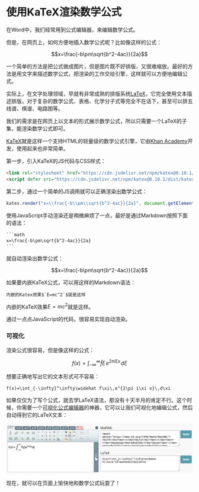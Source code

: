 # 使用KaTeX渲染数学公式

在Word中，我们经常用到公式编辑器，来编辑数学公式。

但是，在网页上，如何方便地插入数学公式呢？比如像这样的公式：

```math
x=\frac{-b\pm\sqrt{b^2-4ac}}{2a}
```

一个简单的方法是把公式做成图片，但是图片既不好排版，又很难缩放。最好的方法是用文字来描述数学公式，把渲染的工作交给引擎，这样就可以方便地编辑公式。

实际上，在文字处理领域，早就有非常成熟的排版系统[LaTeX](https://www.latex-project.org/)，它完全使用文本描述排版，对于复杂的数学公式、表格、化学分子式等完全不在话下，甚至可以排五线谱、棋谱、电路图等。

我们的需求是在网页上以文本的形式展示数学公式，所以只需要一个LaTeX的子集，能渲染数学公式即可。

[KaTeX](https://katex.org/)就是这样一个支持HTML的轻量级的数学公式引擎，它由[Khan Academy](https://www.khanacademy.org/)开发，使用起来也非常简单。

第一步，引入KaTeX的JS代码与CSS样式：

```html
<link rel="stylesheet" href="https://cdn.jsdelivr.net/npm/katex@0.10.1/dist/katex.min.css">
<script defer src="https://cdn.jsdelivr.net/npm/katex@0.10.1/dist/katex.min.js"></script>
```

第二步，通过一个简单的JS调用就可以正确渲染出数学公式：

```javascript
katex.render("x=\\frac{-b\\pm\\sqrt{b^2-4ac}}{2a}", document.getElementById("math"));
```

使用JavaScript手动渲染还是稍微麻烦了一点，最好是通过Markdown按照下面的语法：

    ```math
    x=\frac{-b\pm\sqrt{b^2-4ac}}{2a}
    ```

就自动渲染出数学公式：

```math
x=\frac{-b\pm\sqrt{b^2-4ac}}{2a}
```

如果要内嵌KaTeX公式，可以用这样的Markdown语法：

```plain
内嵌的Katex效果$`E=mc^2`$就是这样
```

内嵌的KaTeX效果$`E=mc^2`$就是这样。

通过一点点JavaScript的代码，很容易实现自动渲染。

### 可视化

渲染公式很容易，但是像这样的公式：

```math
f(x)=\int_{-\infty}^\infty\widehat f\xi\,e^{2\pi i\xi x}\,d\xi
```

想要正确地写出它的文本形式可不容易：

```plain
f(x)=\int_{-\infty}^\infty\widehat f\xi\,e^{2\pi i\xi x}\,d\xi
```

如果仅仅为了写个公式，就去学LaTeX语法，那没有十天半月的肯定不行。这个时候，你需要一个[可视化公式编辑器](https://demo.wiris.com/mathtype/en/developers.php)的神器，它可以让我们可视化地编辑公式，然后自动得到它的LaTeX文本：

![gen-latex](editor.jpg)

现在，就可以在页面上愉快地和数学公式玩耍了！
